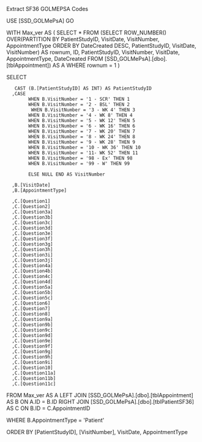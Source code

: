 Extract SF36 GOLMEPSA Codes

USE [SSD_GOLMePsA]
GO 

WITH Max_ver AS
(
SELECT 
 *
FROM (SELECT
    ROW_NUMBER() OVER(PARTITION BY PatientStudyID, VisitDate, VisitNumber, AppointmentType 
          ORDER BY DateCreated DESC, PatientStudyID,
          VisitDate, VisitNumber) AS rownum, ID, PatientStudyID, VisitNumber, VisitDate, AppointmentType, DateCreated
          FROM [SSD_GOLMePsA].[dbo].[tblAppointment]) AS A
		  WHERE rownum = 1
)

SELECT 

	   CAST (B.[PatientStudyID] AS INT) AS PatientStudyID
      ,CASE 
      		WHEN B.VisitNumber = '1 - SCR' THEN 1
      		WHEN B.VisitNumber = '2 - BSL' THEN 2
			 WHEN B.VisitNumber = '3 - WK 4' THEN 3
      		WHEN B.VisitNumber = '4 - WK 8' THEN 4
			WHEN B.VisitNumber = '5 - WK 12' THEN 5
      		WHEN B.VisitNumber = '6 - WK 16' THEN 6
			WHEN B.VisitNumber = '7 - WK 20' THEN 7
      		WHEN B.VisitNumber = '8 - WK 24' THEN 8
      		WHEN B.VisitNumber = '9 - WK 28' THEN 9
      		WHEN B.VisitNumber = '10 - WK 36' THEN 10
      		WHEN B.VisitNumber = '11- WK 52' THEN 11
      		WHEN B.VisitNumber = '98 - Ex' THEN 98
      		WHEN B.VisitNumber = '99 - W' THEN 99
      		      		
			ELSE NULL END AS VisitNumber
	
	  ,B.[VisitDate]
      ,B.[AppointmentType]
   
      ,C.[Question1]
      ,C.[Question2]
      ,C.[Question3a]
      ,C.[Question3b]
      ,C.[Question3c]
      ,C.[Question3d]
      ,C.[Question3e]
      ,C.[Question3f]
      ,C.[Question3g]
      ,C.[Question3h]
      ,C.[Question3i]
      ,C.[Question3j]
      ,C.[Question4a]
      ,C.[Question4b]
      ,C.[Question4c]
      ,C.[Question4d]
      ,C.[Question5a]
      ,C.[Question5b]
      ,C.[Question5c]
      ,C.[Question6]
      ,C.[Question7]
      ,C.[Question8]
      ,C.[Question9a]
      ,C.[Question9b]
      ,C.[Question9c]
      ,C.[Question9d]
      ,C.[Question9e]
      ,C.[Question9f]
      ,C.[Question9g]
      ,C.[Question9h]
      ,C.[Question9i]
      ,C.[Question10]
      ,C.[Question11a]
      ,C.[Question11b]
      ,C.[Question11c]
     
  FROM 
  Max_ver AS A LEFT JOIN [SSD_GOLMePsA].[dbo].[tblAppointment] AS B ON A.ID = B.ID RIGHT JOIN 
  [SSD_GOLMePsA].[dbo].[tblPatientSF36] AS C ON B.ID = C.AppointmentID
  
  WHERE B.AppointmentType = 'Patient'
  
  ORDER BY [PatientStudyID], [VisitNumber], VisitDate, AppointmentType



